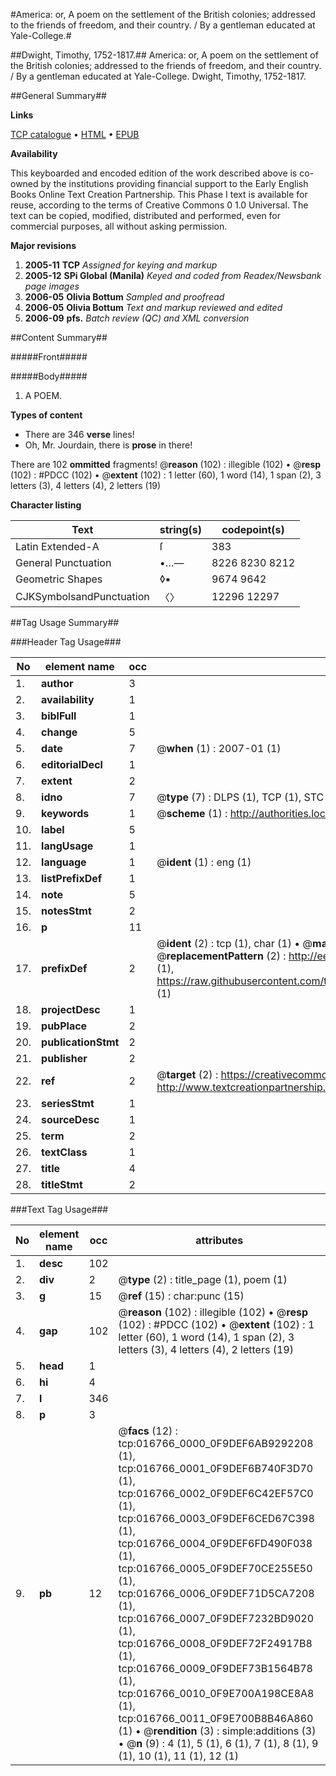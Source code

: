 #America: or, A poem on the settlement of the British colonies; addressed to the friends of freedom, and their country. / By a gentleman educated at Yale-College.#

##Dwight, Timothy, 1752-1817.##
America: or, A poem on the settlement of the British colonies; addressed to the friends of freedom, and their country. / By a gentleman educated at Yale-College.
Dwight, Timothy, 1752-1817.

##General Summary##

**Links**

[TCP catalogue](http://www.ota.ox.ac.uk/tcp/)  • 
[HTML](http://tei.it.ox.ac.uk/tcp/Texts-HTML/free/N13/N13258.html)  • 
[EPUB](http://tei.it.ox.ac.uk/tcp/Texts-EPUB/free/N13/N13258.epub)

**Availability**

This keyboarded and encoded edition of the
	       work described above is co-owned by the institutions
	       providing financial support to the Early English Books
	       Online Text Creation Partnership. This Phase I text is
	       available for reuse, according to the terms of Creative
	       Commons 0 1.0 Universal. The text can be copied,
	       modified, distributed and performed, even for
	       commercial purposes, all without asking permission.

**Major revisions**

1. __2005-11__ __TCP__ *Assigned for keying and markup*
1. __2005-12__ __SPi Global (Manila)__ *Keyed and coded from Readex/Newsbank page images*
1. __2006-05__ __Olivia Bottum__ *Sampled and proofread*
1. __2006-05__ __Olivia Bottum__ *Text and markup reviewed and edited*
1. __2006-09__ __pfs.__ *Batch review (QC) and XML conversion*

##Content Summary##

#####Front#####

#####Body#####

1. A POEM.

**Types of content**

  * There are 346 **verse** lines!
  * Oh, Mr. Jourdain, there is **prose** in there!

There are 102 **ommitted** fragments! 
 @__reason__ (102) : illegible (102)  •  @__resp__ (102) : #PDCC (102)  •  @__extent__ (102) : 1 letter (60), 1 word (14), 1 span (2), 3 letters (3), 4 letters (4), 2 letters (19)

**Character listing**


|Text|string(s)|codepoint(s)|
|---|---|---|
|Latin Extended-A|ſ|383|
|General Punctuation|•…—|8226 8230 8212|
|Geometric Shapes|◊▪|9674 9642|
|CJKSymbolsandPunctuation|〈〉|12296 12297|

##Tag Usage Summary##

###Header Tag Usage###

|No|element name|occ|attributes|
|---|---|---|---|
|1.|__author__|3||
|2.|__availability__|1||
|3.|__biblFull__|1||
|4.|__change__|5||
|5.|__date__|7| @__when__ (1) : 2007-01 (1)|
|6.|__editorialDecl__|1||
|7.|__extent__|2||
|8.|__idno__|7| @__type__ (7) : DLPS (1), TCP (1), STC (2), NOTIS (1), IMAGE-SET (1), EVANS-CITATION (1)|
|9.|__keywords__|1| @__scheme__ (1) : http://authorities.loc.gov/ (1)|
|10.|__label__|5||
|11.|__langUsage__|1||
|12.|__language__|1| @__ident__ (1) : eng (1)|
|13.|__listPrefixDef__|1||
|14.|__note__|5||
|15.|__notesStmt__|2||
|16.|__p__|11||
|17.|__prefixDef__|2| @__ident__ (2) : tcp (1), char (1)  •  @__matchPattern__ (2) : ([0-9\-]+):([0-9IVX]+) (1), (.+) (1)  •  @__replacementPattern__ (2) : http://eebo.chadwyck.com/downloadtiff?vid=$1&page=$2 (1), https://raw.githubusercontent.com/textcreationpartnership/Texts/master/tcpchars.xml#$1 (1)|
|18.|__projectDesc__|1||
|19.|__pubPlace__|2||
|20.|__publicationStmt__|2||
|21.|__publisher__|2||
|22.|__ref__|2| @__target__ (2) : https://creativecommons.org/publicdomain/zero/1.0/ (1), http://www.textcreationpartnership.org/docs/. (1)|
|23.|__seriesStmt__|1||
|24.|__sourceDesc__|1||
|25.|__term__|2||
|26.|__textClass__|1||
|27.|__title__|4||
|28.|__titleStmt__|2||


###Text Tag Usage###

|No|element name|occ|attributes|
|---|---|---|---|
|1.|__desc__|102||
|2.|__div__|2| @__type__ (2) : title_page (1), poem (1)|
|3.|__g__|15| @__ref__ (15) : char:punc (15)|
|4.|__gap__|102| @__reason__ (102) : illegible (102)  •  @__resp__ (102) : #PDCC (102)  •  @__extent__ (102) : 1 letter (60), 1 word (14), 1 span (2), 3 letters (3), 4 letters (4), 2 letters (19)|
|5.|__head__|1||
|6.|__hi__|4||
|7.|__l__|346||
|8.|__p__|3||
|9.|__pb__|12| @__facs__ (12) : tcp:016766_0000_0F9DEF6AB9292208 (1), tcp:016766_0001_0F9DEF6B740F3D70 (1), tcp:016766_0002_0F9DEF6C42EF57C0 (1), tcp:016766_0003_0F9DEF6CED67C398 (1), tcp:016766_0004_0F9DEF6FD490F038 (1), tcp:016766_0005_0F9DEF70CE255E50 (1), tcp:016766_0006_0F9DEF71D5CA7208 (1), tcp:016766_0007_0F9DEF7232BD9020 (1), tcp:016766_0008_0F9DEF72F24917B8 (1), tcp:016766_0009_0F9DEF73B1564B78 (1), tcp:016766_0010_0F9E700A198CE8A8 (1), tcp:016766_0011_0F9E700B8B46A860 (1)  •  @__rendition__ (3) : simple:additions (3)  •  @__n__ (9) : 4 (1), 5 (1), 6 (1), 7 (1), 8 (1), 9 (1), 10 (1), 11 (1), 12 (1)|
